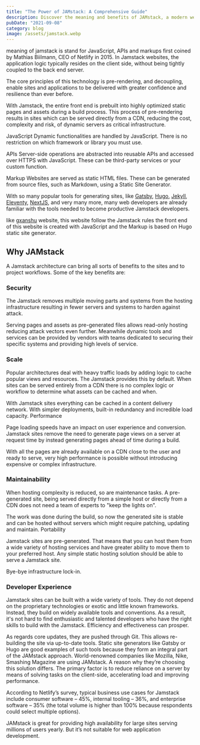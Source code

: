 ```yaml
---
title: "The Power of JAMstack: A Comprehensive Guide"
description: Discover the meaning and benefits of JAMstack, a modern web development architecture. Learn how it can help you build fast, secure, and scalable websites
pubDate: "2021-09-08"
category: blog
image: /assets/jamstack.webp
---
```


meaning of jamstack is stand for JavaScript, APIs and markups first coined by Mathias Biilmann, CEO of Netlify in 2015. In Jamstack websites, the application logic typically resides on the client side, without being tightly coupled to the back end server.

The core principles of this technology is pre-rendering, and decoupling, enable sites and applications to be delivered with greater confidence and resilience than ever before.

With Jamstack, the entire front end is prebuilt into highly optimized static pages and assets during a build process. This process of pre-rendering results in sites which can be served directly from a CDN, reducing the cost, complexity and risk, of dynamic servers as critical infrastructure.

JavaScript Dynamic functionalities are handled by JavaScript. There is no restriction on which framework or library you must use.

APIs Server-side operations are abstracted into reusable APIs and accessed over HTTPS with JavaScript. These can be third-party services or your custom function.

Markup Websites are served as static HTML files. These can be generated from source files, such as Markdown, using a Static Site Generator.

With so many popular tools for generating sites, like [Gatsby](https://www.gatsbyjs.com/), [Hugo](https://gohugo.io/), [Jekyll](https://jekyllrb.com/), [Eleventy](https://www.11ty.dev/), [NextJS](https://nextjs.org/), and very many more, many web developers are already familiar with the tools needed to become productive Jamstack developers.

like [gxanshu](https://gxanshu.in) website, this website follow the Jamstack rules the front end of this website is created with JavaScript and the Markup is based on Hugo static site generator.

## Why JAMstack

A Jamstack architecture can bring all sorts of benefits to the sites and to project workflows. Some of the key benefits are:

### Security

The Jamstack removes multiple moving parts and systems from the hosting infrastructure resulting in fewer servers and systems to harden against attack.

Serving pages and assets as pre-generated files allows read-only hosting reducing attack vectors even further. Meanwhile dynamic tools and services can be provided by vendors with teams dedicated to securing their specific systems and providing high levels of service.

### Scale

Popular architectures deal with heavy traffic loads by adding logic to cache popular views and resources. The Jamstack provides this by default. When sites can be served entirely from a CDN there is no complex logic or workflow to determine what assets can be cached and when.

With Jamstack sites everything can be cached in a content delivery network. With simpler deployments, built-in redundancy and incredible load capacity.
Performance

Page loading speeds have an impact on user experience and conversion. Jamstack sites remove the need to generate page views on a server at request time by instead generating pages ahead of time during a build.

With all the pages are already available on a CDN close to the user and ready to serve, very high performance is possible without introducing expensive or complex infrastructure.

### Maintainability

When hosting complexity is reduced, so are maintenance tasks. A pre-generated site, being served directly from a simple host or directly from a CDN does not need a team of experts to "keep the lights on".

The work was done during the build, so now the generated site is stable and can be hosted without servers which might require patching, updating and maintain.
Portability

Jamstack sites are pre-generated. That means that you can host them from a wide variety of hosting services and have greater ability to move them to your preferred host. Any simple static hosting solution should be able to serve a Jamstack site.

Bye-bye infrastructure lock-in.

### Developer Experience

Jamstack sites can be built with a wide variety of tools. They do not depend on the proprietary technologies or exotic and little known frameworks. Instead, they build on widely available tools and conventions. As a result, it's not hard to find enthusiastic and talented developers who have the right skills to build with the Jamstack. Efficiency and effectiveness can prosper.

As regards core updates, they are pushed through Git. This allows re-building the site via up-to-date tools. Static site generators like Gatsby or Hugo are good examples of such tools because they form an integral part of the JAMstack approach. World-renowned companies like Mozilla, Nike, Smashing Magazine are using JAMstack. A reason why they’re choosing this solution differs. The primary factor is to reduce reliance on a server by means of solving tasks on the client-side, accelerating load and improving performance.

According to Netlify’s survey, typical business use cases for Jamstack include consumer software – 45%, internal tooling – 36%, and enterprise software – 35% (the total volume is higher than 100% because respondents could select multiple options).

JAMstack is great for providing high availability for large sites serving millions of users yearly. But it’s not suitable for web application development.
